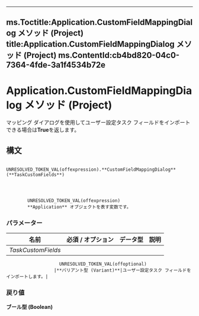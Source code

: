 

---
ms.Toctitle:Application.CustomFieldMappingDialog メソッド (Project)
title:Application.CustomFieldMappingDialog メソッド (Project)
ms.ContentId:cb4bd820-04c0-7364-4fde-3a1f4534b72e
---
# Application.CustomFieldMappingDialog メソッド (Project)




マッピング ダイアログを使用してユーザー設定タスク フィールドをインポートできる場合は**True**を返します。

## 構文

            UNRESOLVED_TOKEN_VAL(offexpression).**CustomFieldMappingDialog**(**TaskCustomFields**)




            UNRESOLVED_TOKEN_VAL(offexpression)
            **Application** オブジェクトを表す変数です。

### パラメーター

|**名前**|**必須 / オプション**|**データ型**|**説明**|
|---|---|---|---|
|*TaskCustomFields*|
                        UNRESOLVED_TOKEN_VAL(offoptional)
                      |**バリアント型 (Variant)**|ユーザー設定タスク フィールドをインポートします。|



### 戻り値
**ブール型 (Boolean)**






